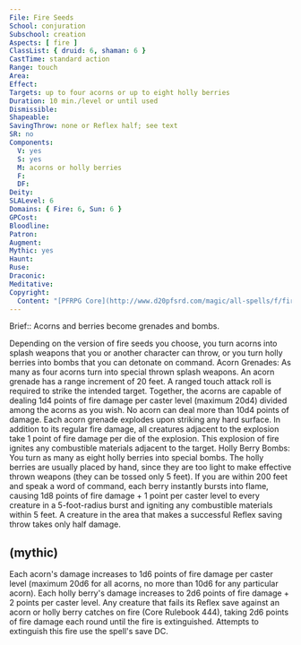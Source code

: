 ```yaml
---
File: Fire Seeds
School: conjuration
Subschool: creation
Aspects: [ fire ]
ClassList: { druid: 6, shaman: 6 }
CastTime: standard action
Range: touch
Area: 
Effect: 
Targets: up to four acorns or up to eight holly berries
Duration: 10 min./level or until used
Dismissible: 
Shapeable: 
SavingThrow: none or Reflex half; see text
SR: no
Components:
  V: yes
  S: yes
  M: acorns or holly berries
  F: 
  DF: 
Deity: 
SLALevel: 6
Domains: { Fire: 6, Sun: 6 }
GPCost: 
Bloodline: 
Patron: 
Augment: 
Mythic: yes
Haunt: 
Ruse: 
Draconic: 
Meditative: 
Copyright:
  Content: "[PFRPG Core](http://www.d20pfsrd.com/magic/all-spells/f/fire-seeds)"
---
```

Brief:: Acorns and berries become grenades and bombs.

Depending on the version of fire seeds you choose, you turn acorns into splash weapons that you or another character can throw, or you turn holly berries into bombs that you can detonate on command.  Acorn Grenades: As many as four acorns turn into special thrown splash weapons. An acorn grenade has a range increment of 20 feet. A ranged touch attack roll is required to strike the intended target. Together, the acorns are capable of dealing 1d4 points of fire damage per caster level (maximum 20d4) divided among the acorns as you wish. No acorn can deal more than 10d4 points of damage.  Each acorn grenade explodes upon striking any hard surface.  In addition to its regular fire damage, all creatures adjacent to the explosion take 1 point of fire damage per die of the explosion.  This explosion of fire ignites any combustible materials adjacent to the target.  Holly Berry Bombs: You turn as many as eight holly berries into special bombs. The holly berries are usually placed by hand, since they are too light to make effective thrown weapons (they can be tossed only 5 feet). If you are within 200 feet and speak a word of command, each berry instantly bursts into flame, causing 1d8 points of fire damage + 1 point per caster level to every creature in a 5-foot-radius burst and igniting any combustible materials within 5 feet. A creature in the area that makes a successful Reflex saving throw takes only half damage.


## (mythic)

Each acorn's damage increases to 1d6 points of fire damage per caster level (maximum 20d6 for all acorns, no more than 10d6 for any particular acorn). Each holly berry's damage increases to 2d6 points of fire damage + 2 points per caster level. Any creature that fails its Reflex save against an acorn or holly berry catches on fire (Core Rulebook 444), taking 2d6 points of fire damage each round until the fire is extinguished. Attempts to extinguish this fire use the spell's save DC.
